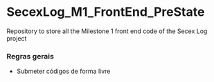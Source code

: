 # SecexLog_M1_FrontEnd_PreState

Repository to store all the Milestone 1 front end code of the Secex Log project

### Regras gerais

- Submeter códigos de forma livre
